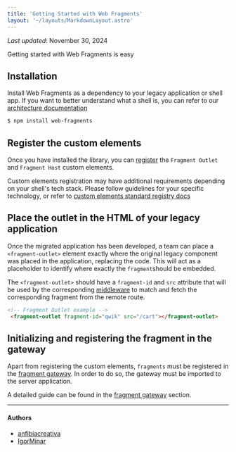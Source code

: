 ```yaml
---
title: 'Getting Started with Web Fragments'
layout: '~/layouts/MarkdownLayout.astro'
---
```


_Last updated_: November 30, 2024

Getting started with Web Fragments is easy

## Installation

Install Web Fragments as a dependency to your legacy application or shell app. If you want to better understand what a shell is, you can refer to our [architecture documentation](../architecture/architecture)

```bash
$ npm install web-fragments
```

## Register the custom elements

Once you have installed the library, you can [register](./elements/#register-the-custom-elements) the `Fragment Outlet` and `Fragment Host` custom elements.

Custom elements registration may have additional requirements depending on your shell's tech stack. Please follow guidelines for your specific technology, or refer to [custom elements standard registry docs](https://developer.mozilla.org/en-US/docs/Web/API/CustomElementRegistry)

## Place the outlet in the HTML of your legacy application

Once the migrated application has been developed, a team can place a `<fragment-outlet>` element exactly where the original legacy component was placed in the application, replacing the code. This will act as a placeholder to identify where exactly the `fragment`should be embedded. 

The `<fragment-outlet>` should have a `fragment-id` and `src` attribute that will be used by the corresponding [middleware](./middleware) to match and fetch the corresponding fragment from the remote route.

```html
<!-- Fragment Outlet example -->
 <fragment-outlet fragment-id="qwik" src="/cart"></fragment-outlet>
```

## Initializing and registering the fragment in the gateway

Apart from registering the custom elements, `fragments` must be registered in the [fragment gateway](./gateway). In order to do so, the gateway must be imported to the server application.

A detailed guide can be found in the [fragment gateway](./gateway) section.

--------------
#### Authors
<ul class="authors">
    <li class="author"><a href="https://github.com/anfibiacreativa">anfibiacreativa</a></li>
    <li class="author"><a href="https://github.com/igorminar">IgorMinar</a></li>
</ul>